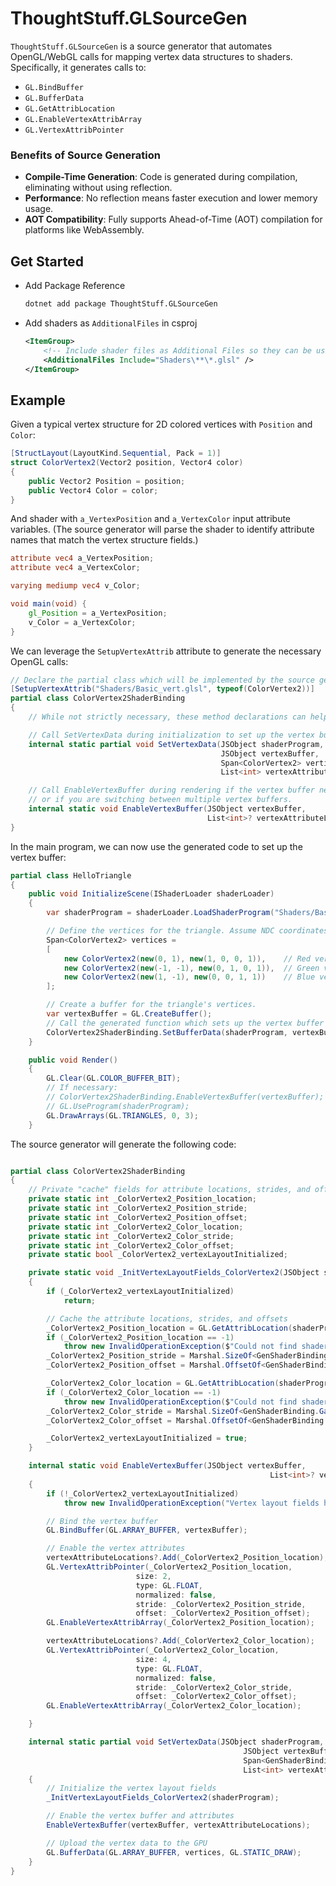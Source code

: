 # ThoughtStuff.GLSourceGen

`ThoughtStuff.GLSourceGen` is a source generator that automates OpenGL/WebGL calls for mapping vertex data structures to shaders.
Specifically, it generates calls to:

- `GL.BindBuffer`
- `GL.BufferData`
- `GL.GetAttribLocation`
- `GL.EnableVertexAttribArray`
- `GL.VertexAttribPointer`

### Benefits of Source Generation

- **Compile-Time Generation**: Code is generated during compilation, eliminating without using reflection.
- **Performance**: No reflection means faster execution and lower memory usage.
- **AOT Compatibility**: Fully supports Ahead-of-Time (AOT) compilation for platforms like WebAssembly.

## Get Started

- Add Package Reference
    ```sh
    dotnet add package ThoughtStuff.GLSourceGen
    ```
- Add shaders as `AdditionalFiles` in csproj
    ```xml
    <ItemGroup>
        <!-- Include shader files as Additional Files so they can be used by source generation -->
        <AdditionalFiles Include="Shaders\**\*.glsl" />
    </ItemGroup>
    ```

## Example

Given a typical vertex structure for 2D colored vertices with `Position` and `Color`:

```csharp
[StructLayout(LayoutKind.Sequential, Pack = 1)]
struct ColorVertex2(Vector2 position, Vector4 color)
{
    public Vector2 Position = position;
    public Vector4 Color = color;
}
```

And shader with `a_VertexPosition` and `a_VertexColor` input attribute variables.
(The source generator will parse the shader to identify attribute names that match the vertex structure fields.)

```glsl
attribute vec4 a_VertexPosition;
attribute vec4 a_VertexColor;

varying mediump vec4 v_Color;

void main(void) {
    gl_Position = a_VertexPosition;
    v_Color = a_VertexColor;
}
```

We can leverage the `SetupVertexAttrib` attribute to generate the necessary OpenGL calls:

```csharp
// Declare the partial class which will be implemented by the source generator.
[SetupVertexAttrib("Shaders/Basic_vert.glsl", typeof(ColorVertex2))]
partial class ColorVertex2ShaderBinding
{
    // While not strictly necessary, these method declarations can help the IDE with code completion

    // Call SetVertexData during initialization to set up the vertex buffer and pass the data to the GPU.
    internal static partial void SetVertexData(JSObject shaderProgram,
                                               JSObject vertexBuffer,
                                               Span<ColorVertex2> vertices,
                                               List<int> vertexAttributeLocations);

    // Call EnableVertexBuffer during rendering if the vertex buffer needs to be re-enabled,
    // or if you are switching between multiple vertex buffers.
    internal static void EnableVertexBuffer(JSObject vertexBuffer,
                                            List<int>? vertexAttributeLocations = null);
}
```

In the main program, we can now use the generated code to set up the vertex buffer:
```csharp
partial class HelloTriangle
{
    public void InitializeScene(IShaderLoader shaderLoader)
    {
        var shaderProgram = shaderLoader.LoadShaderProgram("Shaders/Basic_vert.glsl", ...);

        // Define the vertices for the triangle. Assume NDC coordinates [-1 ... 1].
        Span<ColorVertex2> vertices =
        [
            new ColorVertex2(new(0, 1), new(1, 0, 0, 1)),    // Red vertex
            new ColorVertex2(new(-1, -1), new(0, 1, 0, 1)),  // Green vertex
            new ColorVertex2(new(1, -1), new(0, 0, 1, 1))    // Blue vertex
        ];

        // Create a buffer for the triangle's vertices.
        var vertexBuffer = GL.CreateBuffer();
        // Call the generated function which sets up the vertex buffer and passes the data to the GPU.
        ColorVertex2ShaderBinding.SetBufferData(shaderProgram, vertexBuffer, vertices, vertexAttributeLocations);
    }

    public void Render()
    {
        GL.Clear(GL.COLOR_BUFFER_BIT);
        // If necessary:
        // ColorVertex2ShaderBinding.EnableVertexBuffer(vertexBuffer);
        // GL.UseProgram(shaderProgram);
        GL.DrawArrays(GL.TRIANGLES, 0, 3);
    }
```

The source generator will generate the following code:

```csharp

partial class ColorVertex2ShaderBinding
{
    // Private "cache" fields for attribute locations, strides, and offsets
    private static int _ColorVertex2_Position_location;
    private static int _ColorVertex2_Position_stride;
    private static int _ColorVertex2_Position_offset;
    private static int _ColorVertex2_Color_location;
    private static int _ColorVertex2_Color_stride;
    private static int _ColorVertex2_Color_offset;
    private static bool _ColorVertex2_vertexLayoutInitialized;

    private static void _InitVertexLayoutFields_ColorVertex2(JSObject shaderProgram)
    {
        if (_ColorVertex2_vertexLayoutInitialized)
            return;

        // Cache the attribute locations, strides, and offsets
        _ColorVertex2_Position_location = GL.GetAttribLocation(shaderProgram, "a_VertexPosition");
        if (_ColorVertex2_Position_location == -1)
            throw new InvalidOperationException($"Could not find shader attribute location for a_VertexPosition.");
        _ColorVertex2_Position_stride = Marshal.SizeOf<GenShaderBinding.GameApp.Examples.ColorVertex2>();
        _ColorVertex2_Position_offset = Marshal.OffsetOf<GenShaderBinding.GameApp.Examples.ColorVertex2>(nameof(GenShaderBinding.GameApp.Examples.ColorVertex2.Position)).ToInt32();

        _ColorVertex2_Color_location = GL.GetAttribLocation(shaderProgram, "a_VertexColor");
        if (_ColorVertex2_Color_location == -1)
            throw new InvalidOperationException($"Could not find shader attribute location for a_VertexColor.");
        _ColorVertex2_Color_stride = Marshal.SizeOf<GenShaderBinding.GameApp.Examples.ColorVertex2>();
        _ColorVertex2_Color_offset = Marshal.OffsetOf<GenShaderBinding.GameApp.Examples.ColorVertex2>(nameof(GenShaderBinding.GameApp.Examples.ColorVertex2.Color)).ToInt32();

        _ColorVertex2_vertexLayoutInitialized = true;
    }

    internal static void EnableVertexBuffer(JSObject vertexBuffer,
                                                          List<int>? vertexAttributeLocations = null)
    {
        if (!_ColorVertex2_vertexLayoutInitialized)
            throw new InvalidOperationException("Vertex layout fields have not been initialized.");

        // Bind the vertex buffer
        GL.BindBuffer(GL.ARRAY_BUFFER, vertexBuffer);

        // Enable the vertex attributes
        vertexAttributeLocations?.Add(_ColorVertex2_Position_location);
        GL.VertexAttribPointer(_ColorVertex2_Position_location,
                            size: 2,
                            type: GL.FLOAT,
                            normalized: false,
                            stride: _ColorVertex2_Position_stride,
                            offset: _ColorVertex2_Position_offset);
        GL.EnableVertexAttribArray(_ColorVertex2_Position_location);

        vertexAttributeLocations?.Add(_ColorVertex2_Color_location);
        GL.VertexAttribPointer(_ColorVertex2_Color_location,
                            size: 4,
                            type: GL.FLOAT,
                            normalized: false,
                            stride: _ColorVertex2_Color_stride,
                            offset: _ColorVertex2_Color_offset);
        GL.EnableVertexAttribArray(_ColorVertex2_Color_location);

    }

    internal static partial void SetVertexData(JSObject shaderProgram,
                                                    JSObject vertexBuffer,
                                                    Span<GenShaderBinding.GameApp.Examples.ColorVertex2> vertices,
                                                    List<int> vertexAttributeLocations)
    {
        // Initialize the vertex layout fields
        _InitVertexLayoutFields_ColorVertex2(shaderProgram);

        // Enable the vertex buffer and attributes
        EnableVertexBuffer(vertexBuffer, vertexAttributeLocations);

        // Upload the vertex data to the GPU
        GL.BufferData(GL.ARRAY_BUFFER, vertices, GL.STATIC_DRAW);
    }
}
```
